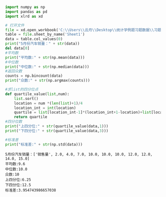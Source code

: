 ```python
import numpy as np
import pandas as pd
import xlrd as xd

# 打开文件
file = xd.open_workbook('C:\\Users\\云月\\Desktop\\统计学例题习题数据\\习题4.1.xlsx')
table = file.sheet_by_name('Sheet1')
data = table.col_values(0)
print("5月份汽车销量：" + str(data))
del data[0]
#平均数
print("平均数:" + str(np.mean(data)))
#中位数
print("中位数:" + str(np.median(data)))
#返回众数
counts = np.bincount(data)
print("众数:" + str(np.argmax(counts)))

#求list的四分位点
def quartile_value(list,num):
    list.sort()
    location = num *(len(list)+1)/4
    location_int = int(location)
    quartile = list[location_int-1]*(location_int+1-location)+list[location_int+1-1]*(location-location_int)
    return quartile
#四分位数
print("上四分位:" + str(quartile_value(data,1)))
print("下四分位:" + str(quartile_value(data,3)))

#标准差
print("标准差:" + str(np.std(data)))
```

    5月份汽车销量：['销售量', 2.0, 4.0, 7.0, 10.0, 10.0, 10.0, 12.0, 12.0, 14.0, 15.0]
    平均数:9.6
    中位数:10.0
    众数:10
    上四分位:6.25
    下四分位:12.5
    标准差:3.954743986657038
    


```python

```


```python

```
